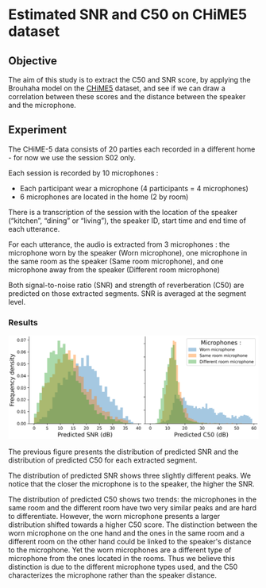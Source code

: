 # Estimated SNR and C50 on CHiME5 dataset

## Objective

The aim of this study is to extract the C50 and SNR score, by applying the Brouhaha model on the 
[CHiME5](https://spandh.dcs.shef.ac.uk/chime_challenge/CHiME5/data.html) dataset,
and see if we can draw a correlation between these scores and the distance 
between the speaker and the microphone.


## Experiment

The CHiME-5 data consists of 20 parties each recorded in a 
different home - for now we use the session S02 only.

Each session is recorded by 10 microphones :
* Each participant wear a microphone (4 participants = 4 microphones)
* 6 microphones are located in the home (2 by room)

There is a transcription of the session with the location of the speaker 
(“kitchen”, “dining” or “living”), the speaker ID, start time and end time of each utterance.

For each utterance, the audio is extracted from 3 microphones : the 
microphone worn by the speaker (Worn microphone), one microphone in the same 
room as the speaker (Same room microphone), and one microphone away from the 
speaker (Different room microphone)

Both signal-to-noise ratio (SNR) and strength of reverberation (C50)
are predicted on those extracted segments.
SNR is averaged at the segment level.

### Results


![](chime5_hist.png)


The previous figure presents the distribution of predicted SNR and the distribution of
predicted C50 for each extracted segment.

The distribution of predicted SNR shows three slightly different peaks. We notice that the closer 
the microphone is to the speaker, the higher the SNR.

The distribution of predicted C50 shows two trends: the microphones in the same room and the different 
room have two very similar peaks and are hard to differentiate. However, the worn microphone presents 
a larger distribution shifted towards a higher C50 score.
The distinction between the worn microphone on the one hand and the ones in the same room and a different room 
on the other hand could be linked to the speaker's distance to the microphone. Yet the worn microphones are a 
different type of microphone from the ones located in the rooms. Thus we believe this distinction is due to
the different microphone types used, and the C50 characterizes the microphone rather than the speaker distance.